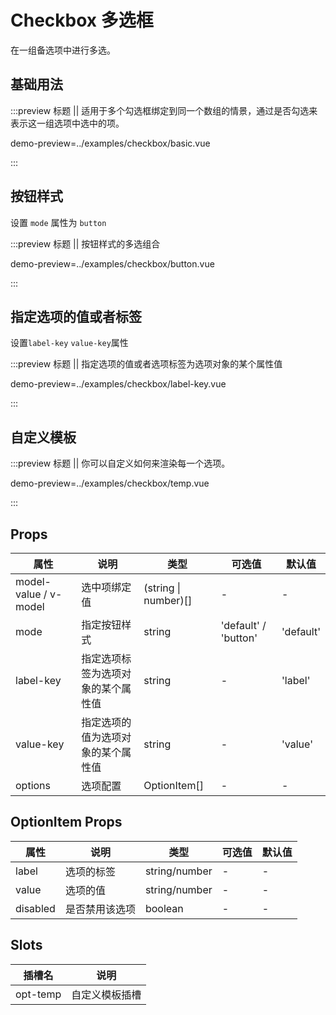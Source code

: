 # Checkbox 多选框

在一组备选项中进行多选。

## 基础用法

:::preview 标题 || 适用于多个勾选框绑定到同一个数组的情景，通过是否勾选来表示这一组选项中选中的项。

demo-preview=../examples/checkbox/basic.vue

:::

## 按钮样式

设置 `mode` 属性为 `button`

:::preview 标题 || 按钮样式的多选组合

demo-preview=../examples/checkbox/button.vue

:::

## 指定选项的值或者标签

设置`label-key` `value-key`属性

:::preview 标题 || 指定选项的值或者选项标签为选项对象的某个属性值

demo-preview=../examples/checkbox/label-key.vue

:::

## 自定义模板

:::preview 标题 || 你可以自定义如何来渲染每一个选项。

demo-preview=../examples/checkbox/temp.vue

:::

## Props

| 属性                  | 说明                               | 类型                 | 可选值               | 默认值    |
| --------------------- | ---------------------------------- | -------------------- | -------------------- | --------- |
| model-value / v-model | 选中项绑定值                       | (string \| number)[] | -                    | -         |
| mode                  | 指定按钮样式                       | string               | 'default' / 'button' | 'default' |
| label-key             | 指定选项标签为选项对象的某个属性值 | string               | -                    | 'label'   |
| value-key             | 指定选项的值为选项对象的某个属性值 | string               | -                    | 'value'   |
| options               | 选项配置                           | OptionItem[]         | -                    | -         |

## OptionItem Props

| 属性     | 说明           | 类型          | 可选值 | 默认值 |
| -------- | -------------- | ------------- | ------ | ------ |
| label    | 选项的标签     | string/number | -      | -      |
| value    | 选项的值       | string/number | -      | -      |
| disabled | 是否禁用该选项 | boolean       | -      | -      |

## Slots

| 插槽名   | 说明           |
| -------- | -------------- |
| opt-temp | 自定义模板插槽 |
